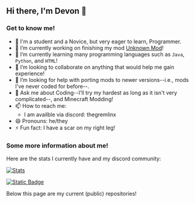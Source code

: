## Hi there, I'm Devon 👋
### Get to know me!
- 🏫 I'm a student and a Novice, but very eager to learn, Programmer.
- 🔭 I’m currently working on finishing my mod [Unknown Mod](https://github.com/devonk15/unknown-mod)!
- 🌱 I’m currently learning many programming languages such as ```Java```, ```Python```, and ```HTML```!
- 👯 I’m looking to collaborate on anything that would help me gain experience!
- 🤔 I’m looking for help with porting mods to newer versions--i.e., mods I've never coded for before--.
- 💬 Ask me about Coding--I'll try my hardest as long as it isn't very complicated--, and Minecraft Modding!
- 📫 How to reach me:
  - I am availble via discord: thegremlinx
- 😄 Pronouns: he/they
- ⚡ Fun fact: I have a scar on my right leg!

### Some more information about me!
Here are the stats I currently have and my discord community:

[![Stats](https://github-readme-stats-devonk15s-projects.vercel.app/api?username=devonk15&show_icons=true&count_private&theme=dark)](https://github.com/devonk15)

[![Static Badge](https://img.shields.io/badge/discord-5865F2?style=for-the-badge&logo=discord&logoColor=white)](https://discord.gg/btXNZJyTZj)

Below this page are my current (public) repositories!
